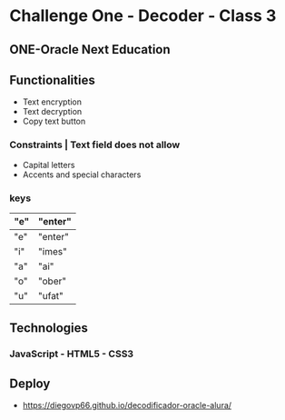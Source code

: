 # Challenge One - Decoder - Class 3

## ONE-Oracle Next Education

## Functionalities

- Text encryption
- Text decryption
- Copy text button

### Constraints | Text field does not allow

- Capital letters
- Accents and special characters

### keys

| "e" | "enter" |
| --- | ------- |
| "e" | "enter" |
| "i" | "imes"  |
| "a" | "ai"    |
| "o" | "ober"  |
| "u" | "ufat"  |

## Technologies

### JavaScript - HTML5 - CSS3

## Deploy

- https://diegovp66.github.io/decodificador-oracle-alura/
